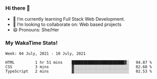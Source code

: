 ### Hi there 👋

- 🌱 I’m currently learning Full Stack Web Development.
- 👯 I’m looking to collaborate on: Web based projects
- 😄 Pronouns: She/Her

### My WakaTime Stats!

<!--START_SECTION:waka-->
```text
Week: 04 July, 2021 - 10 July, 2021

HTML         1 hr 51 mins    ███████████████████████▓░   94.87 % 
CSS          3 mins          ▓░░░░░░░░░░░░░░░░░░░░░░░░   02.60 % 
TypeScript   2 mins          ▓░░░░░░░░░░░░░░░░░░░░░░░░   02.53 % 
```
<!--END_SECTION:waka-->
